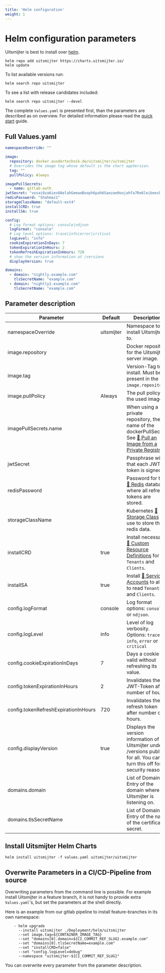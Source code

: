 ```yaml
---
title: 'Helm configuration'
weight: 1
---
```


# Helm configuration parameters

Uitsmijter is best to install over [helm](https://helm.sh).

```shell
helm repo add uitsmijter https://charts.uitsmijter.io/
helm update
```

To list available versions run: 

```shell
helm search repo uitsmijter
```

To see a list with release candidates included: 

```shell
helm search repo uitsmijter --devel
```


The complete `Values.yaml` is presented first, than the parameters are described as on overview. For detailed
information please read the [quick start](/general/quickstart) guide.

## Full Values.yaml

```yaml
namespaceOverride: ""

image:
  repository: docker.ausdertechnik.de/uitsmijter/uitsmijter
  # Overrides the image tag whose default is the chart appVersion.
  tag: ""
  pullPolicy: Always

imagePullSecrets:
  - name: gitlab-auth
jwtSecret: "vosai0za6iex8AelahGemaeBooph6pah6Saezae0oojahfa7Re6leibeeshiu8ie"
redisPassword: "Shohmaz1"
storageClassName: "default-ext4"
installCRD: true
installSA: true

config:
  # Log format options: console|ndjson
  logFormat: "console"
  # Log level options: trace|info|error|critical
  logLevel: "info"
  cookieExpirationInDays: 7
  tokenExpirationInHours: 2
  tokenRefreshExpirationInHours: 720
  # show the version information at /versions
  displayVersion: true

domains:
  - domain: "nightly.example.com"
    tlsSecretName: "example.com"
  - domain: "nightly2.example.com"
    tlsSecretName: "example.com"
```

## Parameter description

| Parameter                            | Default    | Description                                                                                                                                                                                              |
|--------------------------------------|------------|----------------------------------------------------------------------------------------------------------------------------------------------------------------------------------------------------------|
| namespaceOverride                    | uitsmijter | Namespace to install Uitsmijter to.                                                                                                                                                                      | 
| image.repository                     |            | Docker repository for the Uitsmijter server image.                                                                                                                                                       |
| image.tag                            |            | Version-Tag to install. Must be present in the `image.repository`.                                                                                                                                       |
| image.pullPolicy                     | Always     | The pull policy of the used image.                                                                                                                                                                       |
| imagePullSecrets.name                |            | When using a private repository, the name of the dockerPullSecret. See [🔗 Pull an Image from a Private Registry](https://kubernetes.io/docs/tasks/configure-pod-container/pull-image-private-registry/) |
| jwtSecret                            |            | Passphrase with that each JWT-token is signed.                                                                                                                                                           |
| redisPassword                        |            | Password for the [🔗 Redis](https://redis.io) database where all refresh tokens are stored.                                                                                                              |
| storageClassName                     |            | Kubernetes [🔗 Storage Class](https://kubernetes.io/docs/concepts/storage/storage-classes/) to use to store the redis data.                                                                              |
| installCRD                           | true       | Install necessary [🔗 Custom Resource Definitions](https://kubernetes.io/docs/tasks/extend-kubernetes/custom-resources/custom-resource-definitions/) for `Tenants` and `Clients`.                        |
| installSA                            | true       | Install [🔗 Service Accounts](https://kubernetes.io/docs/reference/access-authn-authz/service-accounts-admin/) to allow to read `Tenants` and `Clients`.                                                 |
| config.logFormat                     | console    | Log format options: `console` or `ndjson`.                                                                                                                                                               |                                                                                                                                                                                                         |
| config.logLevel                      | info       | Level of log verbosity. Options: `trace`, `info`, `error` or `critical`                                                                                                                                  |
| config.cookieExpirationInDays        | 7          | Days a cookie is valid without refreshing its value.                                                                                                                                                     |
| config.tokenExpirationInHours        | 2          | Invalidates the JWT-Token after number of hours.                                                                                                                                                         |
| config.tokenRefreshExpirationInHours | 720        | Invalidates the refresh token after number of hours.                                                                                                                                                     |
| config.displayVersion                | true       | Displays the version information of Uitsmijter under /versions publicly for all. You can turn this off for security reasons.                                                                             |
| domains.domain                       |            | List of Domains. Entry of the domain where Uitsmijter is listening on.                                                                                                                                   |
| domains.tlsSecretName                |            | List of Domains. Entry of the name of the certificate secret.                                                                                                                                            |

## Install Uitsmijter Helm Charts

```shell
helm install uitsmijter -f values.yaml uitsmijter/uitsmijter
```


## Overwrite Parameters in a CI/CD-Pipeline from source

Overwriting parameters from the command line is possible. For example install Uitsmijter in a feature branch, it is not
handy to provide extra `Values.yaml`'s, but set the parameters at the shell directly.

Here is an example from our gitlab pipeline to install feature-branches in its own namespace:

```shell
    - helm upgrade
      --install uitsmijter ./Deployment/helm/uitsmijter
      --set image.tag=${CONTAINER_IMAGE_TAG}
      --set "domains[0].domain=${CI_COMMIT_REF_SLUG}.example.com"
      --set "domains[0].tlsSecretName=example.com"
      --set "installCRD=false"
      --set "config.logLevel=debug"
      --namespace "uitsmijter-${CI_COMMIT_REF_SLUG}"
```

You can overwrite every parameter from the parameter description.
